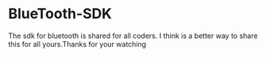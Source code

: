 # BlueTooth-SDK
The sdk for bluetooth is shared for all coders. I think is a better way to share this for all yours.Thanks for your watching
